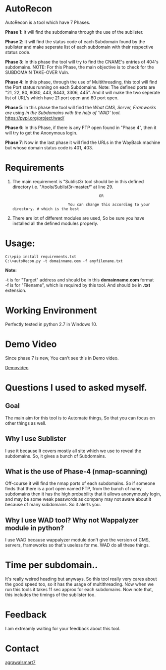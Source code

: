 # AutoRecon

AutoRecon is a tool which have 7 Phases.

**Phase 1**: It will find the subdomains through the use of the sublister.

**Phase 2**: It will find the status code of each Subdomain found by the sublister and make seperate list of each subdomain with their respective status code. 

**Phase 3**: In this phase the tool will try to find the CNAME's entries of 404's subdomains. NOTE: For this Phase, the main objective is to check for the SUBDOMAIN TAKE-OVER Vuln.

**Phase 4**: In this phase, through the use of Multithreading, this tool will find the Port status running on each Subdomains. Note: The defined ports are "21, 22, 80, 8080, 443, 8443, 3306, 445". And it will make the two seperate list of URL's which have 21 port open and 80 port open.

**Phase 5**: In this phase the tool will find the *What CMS, Server, Framworks are using in the Subdomains with the help of 'WAD' tool.* https://pypi.org/project/wad/

**Phase 6**: In this Phase, if there is any FTP open found in "Phase 4", then it will try to get the Anonymous login.

**Phase 7**: Now in the last phase it will find the URLs in the WayBack machine but whose domain status code is 401, 403.




# Requirements

1. The main requirement is "Sublist3r tool should be in this defined directory i.e. "/tools/Sublist3r-master/" at line 29.

                                              OR
                                                  
                                You can change this according to your directory. # which is the best
                                
2. There are lot of different modules are used, So be sure you have installed all the defined modules properly.


# Usage: 

`C:\>pip install requirements.txt`<br>
`C:\>autoRecon.py -t domainname.com -f anyfilename.txt`

**Note:** 

-t is for "Target" address and should be in this **domainname.com** format
<br>-f is for "Filename", which is required by this tool. And should be in **.txt** extension.

# Working Environment

Perfectly tested in python 2.7 in Windows 10.

# Demo Video
Since phase 7 is new, You can't see this in Demo video.

[Demovideo](http://agrawalsmart7.com/demo.mp4)

# Questions I used to asked myself.

<h2> Goal </h2>

The main aim for this tool is to Automate things, So that you can focus on other things as well.

<h2> Why I use Sublister</h2>

I use it because It covers mostly all site which we use to reveal the subdomains. So, it gives a bunch of Subdomains.

<h2> What is the use of Phase-4 (nmap-scanning)</h2>

Off-course it will find the nmap ports of each subdomains. So if someone finds that there is a port open named FTP, from the bunch of namy subdomains then it has the high probability that it allows anonymously login, and may be some weak passwords as company may not aware about it because of many subdomains. So it alerts you.

<h2>Why I use WAD tool? Why not Wappalyzer module in python?</h2>
I use WAD because wappalyzer module don't give the version of CMS, servers, frameworks so that's useless for me. WAD do all these things.


# Time per subdomain..

It's really weired heading but anyways. So this tool really very cares about the good speed too, so it has the usage of multithreading. Now when we run this tools it takes 11 sec approx for each subdomains. Now note that, this includes the timings of the sublister too.

# Feedback

I am extreamly waiting for your feedback about this tool. 

# Contact


[agrawalsmart7](http://twitter.com/agrawalsmart7)

